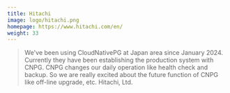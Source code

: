 ```yaml
---
title: Hitachi
image: logo/hitachi.png
homepage: https://www.hitachi.com/en/
weight: 33
---
```


> We've been using CloudNativePG at Japan area since January 2024. Currently they have been establishing the production system with CNPG. CNPG changes our daily operation like health check and backup. So we are really excited about the future function of CNPG like off-line upgrade, etc.
Hitachi, Ltd.
